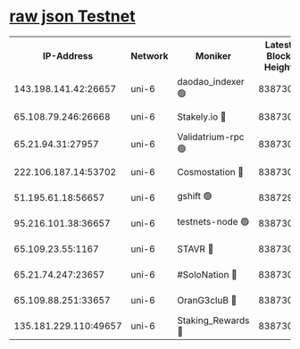 [raw json Testnet](https://rpc-check.junot.stavr.tech/junot/rpc-junot-result.json)
=


<table><tr><th>IP-Address</th><th>Network</th><th>Moniker</th><th>Latest Block Height</th><th>Earliest Block Height</th><th>Catching Up</th><th>Tx Index</th><th>Voting Power</th><th>Scan Time</th></tr><tr><td>143.198.141.42:26657</td><td>uni-6</td><td>daodao_indexer 🟢</td><td>8387307</td><td>1</td><td>False</td><td>off</td><td>0</td><td>2024-02-27T22:50:20.473281769UTC</td></tr><tr><td>65.108.79.246:26668</td><td>uni-6</td><td>Stakely.io 🔴</td><td>8387303</td><td>1570872</td><td>False</td><td>on</td><td>11</td><td>2024-02-27T22:50:10.400419585UTC</td></tr><tr><td>65.21.94.31:27957</td><td>uni-6</td><td>Validatrium-rpc 🟢</td><td>8387302</td><td>2943363</td><td>False</td><td>on</td><td>0</td><td>2024-02-27T22:50:05.954887312UTC</td></tr><tr><td>222.106.187.14:53702</td><td>uni-6</td><td>Cosmostation 🔴</td><td>8387301</td><td>7473037</td><td>False</td><td>on</td><td>109003</td><td>2024-02-27T22:50:03.561911155UTC</td></tr><tr><td>51.195.61.18:56657</td><td>uni-6</td><td>gshift 🟢</td><td>8387296</td><td>7691417</td><td>False</td><td>on</td><td>0</td><td>2024-02-27T22:49:51.950422547UTC</td></tr><tr><td>95.216.101.38:36657</td><td>uni-6</td><td>testnets-node 🟢</td><td>8387304</td><td>8116304</td><td>False</td><td>on</td><td>0</td><td>2024-02-27T22:50:12.772132745UTC</td></tr><tr><td>65.109.23.55:1167</td><td>uni-6</td><td>STAVR 🔴</td><td>8387306</td><td>8207211</td><td>False</td><td>off</td><td>6054</td><td>2024-02-27T22:50:17.183669101UTC</td></tr><tr><td>65.21.74.247:23657</td><td>uni-6</td><td>#SoloNation 🔴</td><td>8387307</td><td>8237483</td><td>False</td><td>on</td><td>112</td><td>2024-02-27T22:50:19.567770182UTC</td></tr><tr><td>65.109.88.251:33657</td><td>uni-6</td><td>OranG3cluB 🔴</td><td>8387309</td><td>8297813</td><td>False</td><td>on</td><td>11</td><td>2024-02-27T22:50:24.952508800UTC</td></tr><tr><td>135.181.229.110:49657</td><td>uni-6</td><td>Staking_Rewards 🔴</td><td>8387309</td><td>8297813</td><td>False</td><td>on</td><td>1008</td><td>2024-02-27T22:50:25.314209444UTC</td></tr></table>